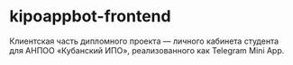 # kipoappbot-frontend
Клиентская часть дипломного проекта — личного кабинета студента для АНПОО «Кубанский ИПО», реализованного как Telegram Mini App.
